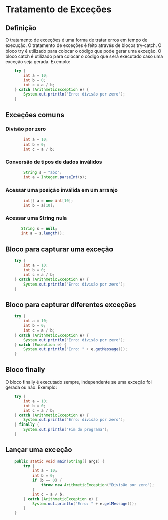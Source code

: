 
# Tratamento de Exceções
  ## Definição

   O tratamento de exceções é uma forma de tratar erros em tempo de execução. O tratamento de exceções é feito através de blocos try-catch. O bloco try é utilizado para colocar o código que pode gerar uma exceção. O bloco catch é utilizado para colocar o código que será executado caso uma exceção seja gerada. Exemplo:

```java
    try {
        int a = 10;
        int b = 0;
        int c = a / b;
    } catch (ArithmeticException e) {
        System.out.println("Erro: divisão por zero");
    }
```

  ## Exceções comuns
   ### Divisão por zero

```java
        int a = 10;
        int b = 0;
        int c = a / b;
```

### Conversão de tipos de dados inválidos

```java
        String s = "abc";
        int a = Integer.parseInt(s);
```

### Acessar uma posição inválida em um arranjo

```java
        int[] a = new int[10];
        int b = a[10];
  ```

   ### Acessar uma String nula

 ```java
        String s = null;
        int a = s.length();
```

  ## Bloco para capturar uma exceção 

```java
    try {
        int a = 10;
        int b = 0;
        int c = a / b;
    } catch (ArithmeticException e) {
        System.out.println("Erro: divisão por zero");
    }
```

  ## Bloco para capturar diferentes exceções 

```java
    try {
        int a = 10;
        int b = 0;
        int c = a / b;
    } catch (ArithmeticException e) {
        System.out.println("Erro: divisão por zero");
    } catch (Exception e) {
        System.out.println("Erro: " + e.getMessage());
    }
```

  ## Bloco finally

O bloco finally é executado sempre, independente se uma exceção foi gerada ou não. Exemplo:

```java
    try {
        int a = 10;
        int b = 0;
        int c = a / b;
    } catch (ArithmeticException e) {
        System.out.println("Erro: divisão por zero");
    } finally {
        System.out.println("Fim do programa");
    }
```

  ## Lançar uma exceção

```java
    public static void main(String[] args) {
        try {
            int a = 10;
            int b = 0;
            if (b == 0) {
                throw new ArithmeticException("Divisão por zero");
            }
            int c = a / b;
        } catch (ArithmeticException e) {
            System.out.println("Erro: " + e.getMessage());
        }
    }
```
